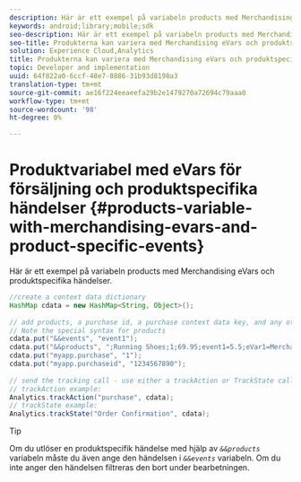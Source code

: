 ```yaml
---
description: Här är ett exempel på variabeln products med Merchandising eVars och produktspecifika händelser.
keywords: android;library;mobile;sdk
seo-description: Här är ett exempel på variabeln products med Merchandising eVars och produktspecifika händelser.
seo-title: Produkterna kan variera med Merchandising eVars och produktspecifika event
solution: Experience Cloud,Analytics
title: Produkterna kan variera med Merchandising eVars och produktspecifika event
topic: Developer and implementation
uuid: 64f822a0-6ccf-48e7-8886-31b93d8198a3
translation-type: tm+mt
source-git-commit: ae16f224eeaeefa29b2e1479270a72694c79aaa0
workflow-type: tm+mt
source-wordcount: '98'
ht-degree: 0%

---
```



# Produktvariabel med eVars för försäljning och produktspecifika händelser {#products-variable-with-merchandising-evars-and-product-specific-events}

Här är ett exempel på variabeln products med Merchandising eVars och produktspecifika händelser.

```java
//create a context data dictionary 
HashMap cdata = new HashMap<String, Object>(); 
  
// add products, a purchase id, a purchase context data key, and any other data you want to collect. 
// Note the special syntax for products 
cdata.put("&&events", "event1"); 
cdata.put("&&products", ";Running Shoes;1;69.95;event1=5.5;eVar1=Merchandising,;Running Socks;10;29.99"); 
cdata.put("myapp.purchase", "1"); 
cdata.put("myapp.purchaseid", "1234567890"); 
  
// send the tracking call - use either a trackAction or TrackState call. 
// trackAction example: 
Analytics.trackAction("purchase", cdata); 
// trackState example: 
Analytics.trackState("Order Confirmation", cdata);
```

>[!TIP]
>
>Om du utlöser en produktspecifik händelse med hjälp av *`&&products`* variabeln måste du även ange den händelsen i *`&&events`* variabeln. Om du inte anger den händelsen filtreras den bort under bearbetningen.

